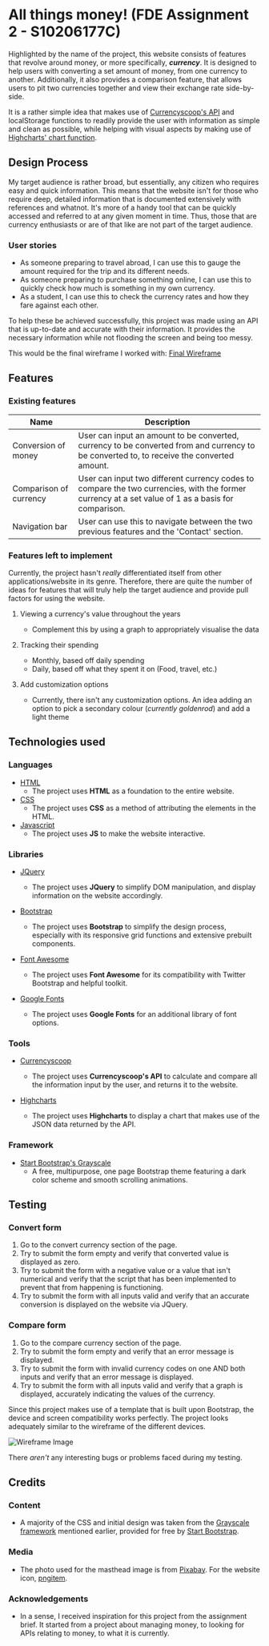 # All things money! (FDE Assignment 2 - S10206177C)

Highlighted by the name of the project, this website consists of features that revolve around money, or more specifically, _**currency**_. It is designed to help users with converting a set amount of money, from one currency to another. Additionally, it also provides a comparison feature, that allows users to pit two currencies together and view their exchange rate side-by-side. 

It is a rather simple idea that makes use of [Currencyscoop's API](https://currencyscoop.com) and localStorage functions to readily provide the user with information as simple and clean as possible, while helping with visual aspects by making use of [Highcharts' chart function](https://www.highcharts.com).

## **Design Process**

My target audience is rather broad, but essentially, any citizen who requires easy and quick information. This means that the website isn't for those who require deep, detailed information that is documented extensively with references and whatnot. It's more of a handy tool that can be quickly accessed and referred to at any given moment in time. Thus, those that are currency enthusiasts or are of that like are not part of the target audience.

### **User stories**
- As someone preparing to travel abroad, I can use this to gauge the amount required for the trip and its different needs.
- As someone preparing to purchase something online, I can use this to quickly check how much is something in my own currency.
- As a student, I can use this to check the currency rates and how they fare against each other.

To help these be achieved successfully, this project was made using an API that is up-to-date and accurate with their information. It provides the necessary information while not flooding the screen and being too messy.

This would be the final wireframe I worked with: [Final Wireframe](https://xd.adobe.com/view/31a90860-fa2c-4212-9bdb-3b5ef9ed8935-64fa/)

## **Features**

### **Existing features**
Name | Description
------------ | -------------
Conversion of money | User can input an amount to be converted, currency to be converted from and currency to be converted to, to receive the converted amount.
Comparison of currency| User can input two different currency codes to compare the two currencies, with the former currency at a set value of 1 as a basis for comparison.
Navigation bar| User can use this to navigate between the two previous features and the 'Contact' section.

### **Features left to implement**

Currently, the project hasn't _really_ differentiated itself from other applications/website in its genre. Therefore, there are quite the number of ideas for features that will truly help the target audience and provide pull factors for using the website.
1. Viewing a currency's value throughout the years
    * Complement this by using a graph to appropriately visualise the data

1. Tracking their spending
    * Monthly, based off daily spending
    * Daily, based off what they spent it on (Food, travel, etc.) 

1. Add customization options
    * Currently, there isn't any customization options. An idea adding an option to pick a secondary colour (_currently goldenrod_) and add a light theme

## **Technologies used**

### **Languages**

- [HTML](https://html.spec.whatwg.org)
    - The project uses **HTML** as a foundation to the entire website.
- [CSS](https://developer.mozilla.org/en-US/docs/Web/CSS)
    - The project uses **CSS** as a method of attributing the elements in the HTML.
- [Javascript](https://www.javascript.com)
    - The project uses **JS** to make the website interactive.

### **Libraries**

- [JQuery](https://jquery.com)
    - The project uses **JQuery** to simplify DOM manipulation, and display information on the website accordingly.

- [Bootstrap](https://getbootstrap.com)
    - The project uses **Bootstrap** to simplify the design process, especially with its responsive grid functions and extensive prebuilt components.

- [Font Awesome](https://fontawesome.com/?from=io)
    - The project uses **Font Awesome** for its compatibility with Twitter Bootstrap and helpful toolkit.

- [Google Fonts](https://fonts.google.com)
    - The project uses **Google Fonts** for an additional library of font options.

### **Tools**

- [Currencyscoop](https://currencyscoop.com)
    - The project uses **Currencyscoop's API** to calculate and compare all the information input by the user, and returns it to the website.

- [Highcharts](https://www.highcharts.com)
    - The project uses **Highcharts** to display a chart that makes use of the JSON data returned by the API.

### **Framework**
 - [Start Bootstrap's Grayscale](https://startbootstrap.com/theme/grayscale)
    - A free, multipurpose, one page Bootstrap theme featuring a dark color scheme and smooth scrolling animations.

## **Testing**

### **Convert form**

1. Go to the convert currency section of the page.
2. Try to submit the form empty and verify that converted value is displayed as zero.
3. Try to submit the form with a negative value or a value that isn't numerical and verify that the script that has been implemented to prevent that from happening is functioning.
4. Try to submit the form with all inputs valid and verify that an accurate conversion is displayed on the website via JQuery.

### **Compare form**

1. Go to the compare currency section of the page.
2. Try to submit the form empty and verify that an error message is displayed.
3. Try to submit the form with invalid currency codes on one AND both inputs and verify that an error message is displayed.
4. Try to submit the form with all inputs valid and verify that a graph is displayed, accurately indicating the values of the currency.

Since this project makes use of a template that is built upon Bootstrap, the device and screen compatibility works perfectly. The project looks adequately similar to the wireframe of the different devices.

![Wireframe Image](ID_S10206177_NurHakimi_Assignment2/images/wireframeImage.png)

There _aren't_ any interesting bugs or problems faced during my testing.


## **Credits**

### **Content**
- A majority of the CSS and initial design was taken from the [Grayscale framework](https://startbootstrap.com/theme/grayscale) mentioned earlier, provided for free by [Start Bootstrap](https://startbootstrap.com).

### **Media**
- The photo used for the masthead image is from [Pixabay](https://pixabay.com/photos/stock-trading-monitor-business-1863880/). For the website icon, [pngitem](https://www.pngitem.com/middle/JoixiT_exchange-dollar-icon-money-icon-png-transparent-png/).

### **Acknowledgements**
- In a sense, I received inspiration for this project from the assignment brief. It started from a project about managing money, to looking for APIs relating to money, to what it is currently.
